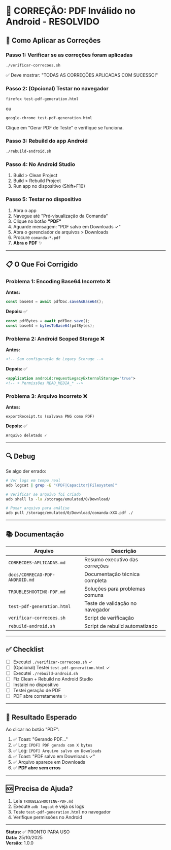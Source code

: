 # 🎯 CORREÇÃO: PDF Inválido no Android - RESOLVIDO

## 🚀 Como Aplicar as Correções

### Passo 1: Verificar se as correções foram aplicadas
```bash
./verificar-correcoes.sh
```
✅ Deve mostrar: "TODAS AS CORREÇÕES APLICADAS COM SUCESSO!"

### Passo 2: (Opcional) Testar no navegador
```bash
firefox test-pdf-generation.html
```
ou
```bash
google-chrome test-pdf-generation.html
```
Clique em "Gerar PDF de Teste" e verifique se funciona.

### Passo 3: Rebuild do app Android
```bash
./rebuild-android.sh
```

### Passo 4: No Android Studio
1. Build > Clean Project
2. Build > Rebuild Project  
3. Run app no dispositivo (Shift+F10)

### Passo 5: Testar no dispositivo
1. Abra o app
2. Navegue até "Pré-visualização da Comanda"
3. Clique no botão **"PDF"**
4. Aguarde mensagem: "PDF salvo em Downloads ✓"
5. Abra o gerenciador de arquivos > Downloads
6. Procure `comanda-*.pdf`
7. **Abra o PDF** ✨

---

## 📋 O Que Foi Corrigido

### Problema 1: Encoding Base64 Incorreto ❌
**Antes:**
```typescript
const base64 = await pdfDoc.saveAsBase64();
```

**Depois:** ✅
```typescript
const pdfBytes = await pdfDoc.save();
const base64 = bytesToBase64(pdfBytes);
```

### Problema 2: Android Scoped Storage ❌
**Antes:**
```xml
<!-- Sem configuração de Legacy Storage -->
```

**Depois:** ✅
```xml
<application android:requestLegacyExternalStorage="true">
<!-- + Permissões READ_MEDIA_* -->
```

### Problema 3: Arquivo Incorreto ❌
**Antes:**
```
exportReceipt.ts (salvava PNG como PDF)
```

**Depois:** ✅
```
Arquivo deletado ✓
```

---

## 🔍 Debug

Se algo der errado:

```bash
# Ver logs em tempo real
adb logcat | grep -E "(PDF|Capacitor|Filesystem)"

# Verificar se arquivo foi criado
adb shell ls -la /storage/emulated/0/Download/

# Puxar arquivo para análise
adb pull /storage/emulated/0/Download/comanda-XXX.pdf ./
```

---

## 📚 Documentação

| Arquivo | Descrição |
|---------|-----------|
| `CORRECOES-APLICADAS.md` | Resumo executivo das correções |
| `docs/CORRECAO-PDF-ANDROID.md` | Documentação técnica completa |
| `TROUBLESHOOTING-PDF.md` | Soluções para problemas comuns |
| `test-pdf-generation.html` | Teste de validação no navegador |
| `verificar-correcoes.sh` | Script de verificação |
| `rebuild-android.sh` | Script de rebuild automatizado |

---

## ✅ Checklist

- [ ] Executei `./verificar-correcoes.sh` ✓
- [ ] (Opcional) Testei `test-pdf-generation.html` ✓
- [ ] Executei `./rebuild-android.sh`
- [ ] Fiz Clean + Rebuild no Android Studio
- [ ] Instalei no dispositivo
- [ ] Testei geração de PDF
- [ ] PDF abre corretamente ✨

---

## 🎉 Resultado Esperado

Ao clicar no botão "PDF":

1. ✅ Toast: "Gerando PDF..."
2. ✅ Log: `[PDF] PDF gerado com X bytes`
3. ✅ Log: `[PDF] Arquivo salvo em Downloads`
4. ✅ Toast: "PDF salvo em Downloads ✓"
5. ✅ Arquivo aparece em Downloads
6. ✅ **PDF abre sem erros**

---

## 🆘 Precisa de Ajuda?

1. Leia `TROUBLESHOOTING-PDF.md`
2. Execute `adb logcat` e veja os logs
3. Teste `test-pdf-generation.html` no navegador
4. Verifique permissões no Android

---

**Status:** ✅ PRONTO PARA USO  
**Data:** 25/10/2025  
**Versão:** 1.0.0

